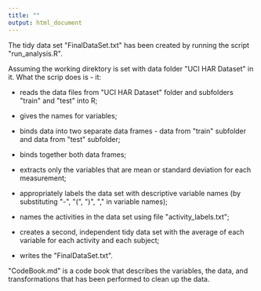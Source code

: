 ```yaml
---
title: ""
output: html_document
---
```


The tidy data set "FinalDataSet.txt" has been created by running the script "run_analysis.R".

Assuming the working direktory is set with data folder "UCI HAR Dataset" in it. What the scrip does is - it:

* reads the data files from "UCI HAR Dataset" folder and subfolders "train" and "test" into R;

* gives the names for variables;

* binds data into two separate data frames - data from "train" subfolder and data from "test" subfolder;

* binds together both data frames;

* extracts only the variables that are mean or standard deviation for each measurement;

* appropriately labels the data set with descriptive variable names (by substituting "-", "(", ")", "," in variable names);

* names the activities in the data set using file "activity_labels.txt";

* creates a second, independent tidy data set with the average of each variable for each activity and each subject;

* writes the "FinalDataSet.txt".

"CodeBook.md" is a code book that describes the variables, the data, and transformations that has been performed to clean up the data.